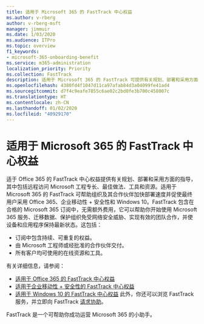 ```yaml
---
title: 适用于 Microsoft 365 的 FastTrack 中心权益
ms.author: v-rberg
author: v-rberg-msft
manager: jimmuir
ms.date: 1/03/2020
ms.audience: ITPro
ms.topic: overview
f1_keywords:
- microsoft-365-onboarding-benefit
ms.service: m365-administration
localization_priority: Priority
ms.collection: FastTrack
description: 适用于 Microsoft 365 的 FastTrack 可提供有关规划、部署和采用方面的指导，其中包括远程访问 Microsoft 工程专长、最佳做法、工具和资源。适用于 Microsoft 365 的 FastTrack 可帮助组织及其合作伙伴加快部署速度并促使最终用户采用 Office 365、Windows 10 和企业移动性 + 安全性。
ms.openlocfilehash: 4380fd4f1047d11ca97afab84d3a04099fe41ad4
ms.sourcegitcommit: d7f4c9eafe7855c6ae02c2bd0fe3b700c458007c
ms.translationtype: HT
ms.contentlocale: zh-CN
ms.lasthandoff: 01/02/2020
ms.locfileid: "40929170"
---
```

# <a name="fasttrack-center-benefit-for-microsoft-365"></a>适用于 Microsoft 365 的 FastTrack 中心权益

适于 Office 365 的 FastTrack 中心权益提供有关规划、部署和采用方面的指导，其中包括远程访问 Microsoft 工程专长、最佳做法、工具和资源。适用于 Microsoft 365 的 FastTrack 可帮助组织及其合作伙伴加快部署速度并促使最终用户采用 Office 365、企业移动性 + 安全性和 Windows 10。FastTrack 包含在合格的 Microsoft 365 订阅中，无需额外费用，它可以帮助你开始使用 Microsoft 365 服务、迁移数据、保护组织免受网络安全威胁、实现有效的团队合作，并使设备和应用程序保持最新状态。这包括：

- 订阅中包含持续、可重复的权益。
- 由 Microsoft 工程师或经批准的合作伙伴交付。
- 所有客户均可使用的在线资源和工具。
  
有关详细信息，请参阅：

- [适用于 Office 365 的 FastTrack 中心权益](O365-fasttrack-benefit-for-office-365.md) 
- [适用于企业移动性 + 安全性的 FastTrack 中心权益](EMS-fasttrack-benefit-for-EMS.md)
- [适用于 Windows 10 的 FastTrack 中心权益](Win-10-fasttrack-benefit-for-Windows-10.md) 此外，你还可以浏览 FastTrack 服务，并立即向 FastTrack [请求协助](https://go.microsoft.com/fwlink/p/?LinkId=2003903)。

FastTrack 是一个可帮助你成功运营 Microsoft 365 的小助手。
  
  

 